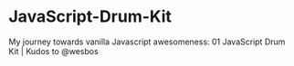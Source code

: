 # JavaScript-Drum-Kit
My journey towards vanilla Javascript awesomeness: 01 JavaScript Drum Kit  | Kudos to @wesbos

